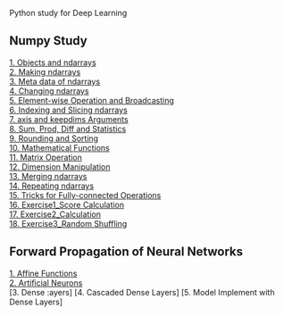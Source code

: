Python study for Deep Learning

## Numpy Study
[1. Objects and ndarrays](https://github.com/kimbyeolhee/TIL/blob/main/Python%20Practice/Numpy%20Study/Objects%20and%20ndarrays.ipynb)<br/>
[2. Making ndarrays](https://github.com/kimbyeolhee/TIL/blob/main/Python%20Practice/Numpy%20Study/Making%20ndarrays.ipynb)<br/>
[3. Meta data of ndarrays](https://github.com/kimbyeolhee/TIL/blob/main/Python%20Practice/Numpy%20Study/Meta-data%20of%20ndarrays.ipynb)<br/>
[4. Changing ndarrays](https://github.com/kimbyeolhee/TIL/blob/main/Python%20Practice/Numpy%20Study/Changing%20ndarrays.ipynb)<br/>
[5. Element-wise Operation and Broadcasting](https://github.com/kimbyeolhee/TIL/blob/main/Python%20Practice/Numpy%20Study/Element-wise%20Operations%20and%20Broadcasting.ipynb)<br/>
[6. Indexing and Slicing ndarrays](https://github.com/kimbyeolhee/TIL/blob/main/Python%20Practice/Numpy%20Study/Indexing%20and%20Slicing%20ndarrays.ipynb)<br/>
[7. axis and keepdims Arguments](https://github.com/kimbyeolhee/TIL/blob/main/Python%20Practice/Numpy%20Study/axis%20and%20keepdims%20Arguments.ipynb)<br/>
[8. Sum, Prod, Diff and Statistics](https://github.com/kimbyeolhee/TIL/blob/main/Python%20Practice/Numpy%20Study/Sum%2C%20Prod%2C%20Diff%20and%20Statistics.ipynb)<br/>
[9. Rounding and Sorting](https://github.com/kimbyeolhee/TIL/blob/main/Python%20Practice/Numpy%20Study/Rounding%20and%20Sorting.ipynb)<br/>
[10. Mathematical Functions](https://github.com/kimbyeolhee/TIL/blob/main/Python%20Practice/Numpy%20Study/Mathematical%20Functions.ipynb)<br/>
[11. Matrix Operation](https://github.com/kimbyeolhee/TIL/blob/main/Python%20Practice/Numpy%20Study/Matrix%20Operation.ipynb)<br/>
[12. Dimension Manipulation](https://github.com/kimbyeolhee/TIL/blob/main/Python%20Practice/Numpy%20Study/Dimensionality%20Manipulations.ipynb)<br/>
[13. Merging ndarrays](https://github.com/kimbyeolhee/TIL/blob/main/Python%20Practice/Numpy%20Study/Merging%20ndarrays.ipynb)<br/>
[14. Repeating ndarrays](https://github.com/kimbyeolhee/TIL/blob/main/Python%20Practice/Numpy%20Study/Repeating%20ndarrays.ipynb)<br/>
[15. Tricks for Fully-connected Operations](https://github.com/kimbyeolhee/TIL/blob/main/Python%20Practice/Numpy%20Study/Tricks%20for%20Fully-connected%20Operationsipynb)<br/>
[16. Exercise1_Score Calculation](https://github.com/kimbyeolhee/TIL/blob/main/Python%20Practice/Numpy%20Study/Exercise%201_Score%20Calculation.ipynb)<br/>
[17. Exercise2_Calculation](https://github.com/kimbyeolhee/TIL/blob/main/Python%20Practice/Numpy%20Study/Exercise%202_Calculation%20of%20Vectors.ipynb)<br/>
[18. Exercise3_Random Shuffling](https://github.com/kimbyeolhee/TIL/blob/main/Python%20Practice/Numpy%20Study/Exercise%203_Random%20Shuffling.ipynb)<br/>

## Forward Propagation of Neural Networks
[1. Affine Functions](https://github.com/kimbyeolhee/TIL/blob/main/Python%20Practice/Forward%20Propagation%20of%20Neural%20Networks/1-1_Affine%20Functions.ipynb)<br/>
[2. Artificial Neurons]()<br/>
[3. Dense :ayers]
[4. Cascaded Dense Layers]
[5. Model Implement with Dense Layers]
